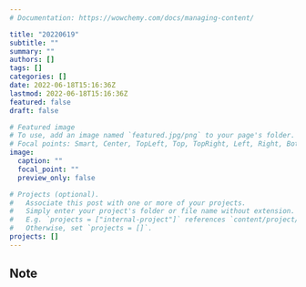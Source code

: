 ```yaml
---
# Documentation: https://wowchemy.com/docs/managing-content/

title: "20220619"
subtitle: ""
summary: ""
authors: []
tags: []
categories: []
date: 2022-06-18T15:16:36Z
lastmod: 2022-06-18T15:16:36Z
featured: false
draft: false

# Featured image
# To use, add an image named `featured.jpg/png` to your page's folder.
# Focal points: Smart, Center, TopLeft, Top, TopRight, Left, Right, BottomLeft, Bottom, BottomRight.
image:
  caption: ""
  focal_point: ""
  preview_only: false

# Projects (optional).
#   Associate this post with one or more of your projects.
#   Simply enter your project's folder or file name without extension.
#   E.g. `projects = ["internal-project"]` references `content/project/deep-learning/index.md`.
#   Otherwise, set `projects = []`.
projects: []
---
```


## Note

